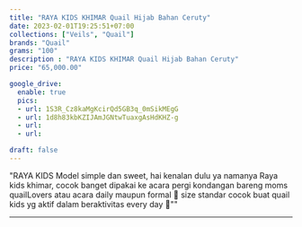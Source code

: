 ```yaml
---
title: "RAYA KIDS KHIMAR Quail Hijab Bahan Ceruty"
date: 2023-02-01T19:25:51+07:00
collections: ["Veils", "Quail"]
brands: "Quail"
grams: "100"
description : "RAYA KIDS KHIMAR Quail Hijab Bahan Ceruty"
price: "65,000.00"

google_drive:
  enable: true
  pics:
  - url: 1S3R_Cz8kaMgKcirQd5GB3q_0mSikMEgG
  - url: 1d8h83kbKZIJAmJGNtwTuaxgAsHdKHZ-g
  - url: 
  - url: 

draft: false
---
```


"RAYA KIDS 
Model simple dan sweet, hai kenalan dulu ya namanya Raya kids khimar, cocok banget dipakai ke acara pergi kondangan bareng moms quailLovers atau acara daily maupun formal 🥰 size standar cocok buat quail kids yg aktif dalam beraktivitas every day 🤍""

---    
   
